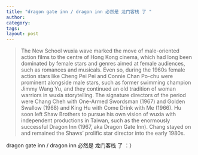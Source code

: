 ```yaml
---
title: "dragon gate inn / dragon inn 必然是 龙门客栈 了 "
author:
category: 
tags: 
layout: post
---
```

<blockquote>

The New School wuxia wave marked the move of male-oriented action films to the centre of Hong Kong cinema, which had long been dominated by female stars and genres aimed at female audiences, such as romances and musicals. Even so, during the 1960s female action stars like Cheng Pei Pei and Connie Chan Po-chu were prominent alongside male stars, such as former swimming champion Jimmy Wang Yu, and they continued an old tradition of woman warriors in wuxia storytelling. The signature directors of the period were Chang Cheh with One-Armed Swordsman (1967) and Golden Swallow (1968) and King Hu with Come Drink with Me (1966). Hu soon left Shaw Brothers to pursue his own vision of wuxia with independent productions in Taiwan, such as the enormously successful Dragon Inn (1967, aka Dragon Gate Inn). Chang stayed on and remained the Shaws’ prolific star director into the early 1980s.

</blockquote>

dragon gate inn / dragon inn 必然是 龙门客栈 了 ：）

